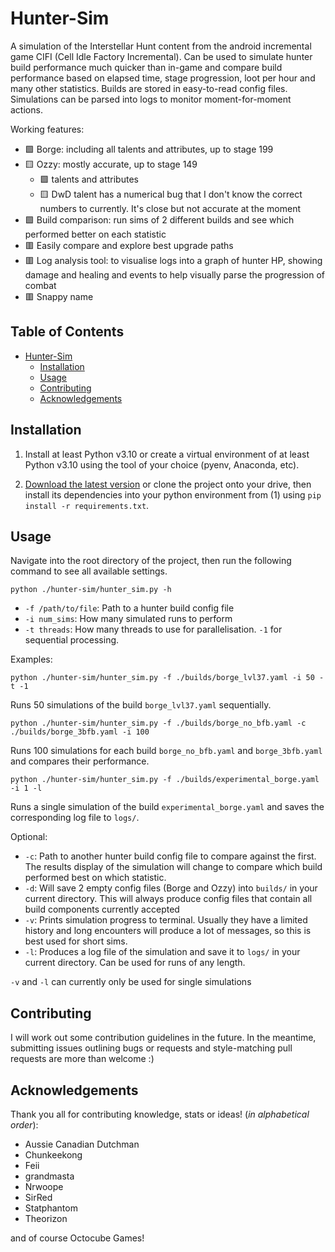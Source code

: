 # Hunter-Sim

A simulation of the Interstellar Hunt content from the android incremental game CIFI (Cell Idle Factory Incremental). Can be used to simulate hunter build performance much quicker than in-game and compare build performance based on elapsed time, stage progression, loot per hour and many other statistics. Builds are stored in easy-to-read config files. Simulations can be parsed into logs to monitor moment-for-moment actions.

Working features:

- 🟩 Borge: including all talents and attributes, up to stage 199
- 🟨 Ozzy: mostly accurate, up to stage 149
  - 🟩 talents and attributes
  - 🟨 DwD talent has a numerical bug that I don't know the correct numbers to currently. It's close but not accurate at the moment
- 🟩 Build comparison: run sims of 2 different builds and see which performed better on each statistic
- 🟥 Easily compare and explore best upgrade paths
- 🟥 Log analysis tool: to visualise logs into a graph of hunter HP, showing damage and healing and events to help visually parse the progression of combat
- 🟥 Snappy name

## Table of Contents

- [Hunter-Sim](#hunter-sim)
  - [Installation](#installation)
  - [Usage](#usage)
  - [Contributing](#contributing)
  - [Acknowledgements](#acknowledgements)

## Installation

1) Install at least Python v3.10 or create a virtual environment of at least Python v3.10 using the tool of your choice (pyenv, Anaconda, etc).

2) [Download the latest version](https://github.com/bhnn/hunter-sim/releases) or clone the project onto your drive, then install its dependencies into your python environment from (1) using `pip install -r requirements.txt`.

## Usage

Navigate into the root directory of the project, then run the following command to see all available settings.

    python ./hunter-sim/hunter_sim.py -h

- `-f /path/to/file`: Path to a hunter build config file
- `-i num_sims`: How many simulated runs to perform
- `-t threads`: How many threads to use for parallelisation. `-1` for sequential processing.

Examples:

    python ./hunter-sim/hunter_sim.py -f ./builds/borge_lvl37.yaml -i 50 -t -1
Runs 50 simulations of the build `borge_lvl37.yaml` sequentially.

    python ./hunter-sim/hunter_sim.py -f ./builds/borge_no_bfb.yaml -c ./builds/borge_3bfb.yaml -i 100
Runs 100 simulations for each build `borge_no_bfb.yaml` and `borge_3bfb.yaml` and compares their performance.

    python ./hunter-sim/hunter_sim.py -f ./builds/experimental_borge.yaml -i 1 -l
Runs a single simulation of the build `experimental_borge.yaml` and saves the corresponding log file to `logs/`.

Optional:

- `-c`: Path to another hunter build config file to compare against the first. The results display of the simulation will change to compare which build performed best on which statistic.
- `-d`: Will save 2 empty config files (Borge and Ozzy) into `builds/` in your current directory. This will always produce config files that contain all build components currently accepted
- `-v`: Prints simulation progress to terminal. Usually they have a limited history and long encounters will produce a lot of messages, so this is best used for short sims.
- `-l`: Produces a log file of the simulation and save it to `logs/` in your current directory. Can be used for runs of any length.

`-v` and `-l` can currently only be used for single simulations

## Contributing

I will work out some contribution guidelines in the future. In the meantime, submitting issues outlining bugs or requests and style-matching pull requests are more than welcome :)

## Acknowledgements

Thank you all for contributing knowledge, stats or ideas! (*in alphabetical order*):

- Aussie Canadian Dutchman
- Chunkeekong
- Feii
- grandmasta
- Nrwoope
- SirRed
- Statphantom
- Theorizon

and of course Octocube Games!
